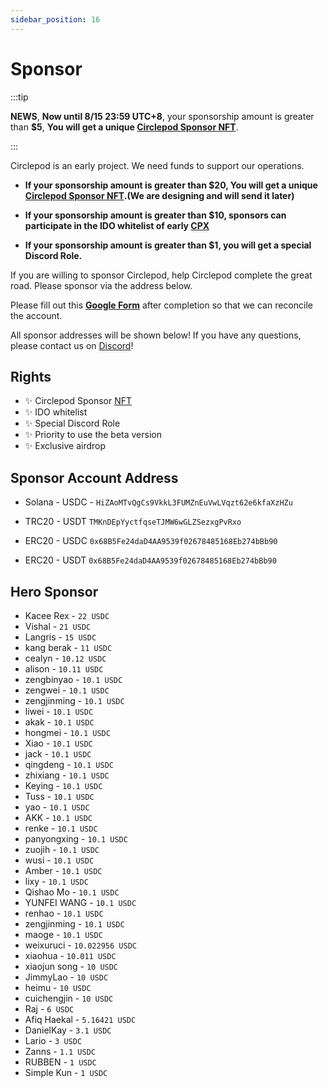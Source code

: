 ```yaml
---
sidebar_position: 16
---
```


# Sponsor

:::tip

**NEWS**, **Now until 8/15 23:59 UTC+8**, your sponsorship amount is greater than **\$5**, **You will get a unique [Circlepod Sponsor NFT](/docs/nfts/#circlepod-Sponser-nft)**.

:::

Circlepod is an early project. We need funds to support our operations.

- **If your sponsorship amount is greater than \$20, You will get a unique [Circlepod Sponsor NFT](/docs/nfts/#circlepod-Sponser-nft).(We are designing and will send it later)**

- **If your sponsorship amount is greater than \$10, sponsors can participate in the IDO whitelist of early [CPX](/docs/tokenomics/intro)**

- **If your sponsorship amount is greater than \$1, you will get a special Discord Role.**

If you are willing to sponsor Circlepod, help Circlepod complete the great road. Please sponsor via the address below.

Please fill out this **[Google Form](https://forms.gle/pxX7RZppnipRCBEV7)** after completion so that we can reconcile the account.

All sponsor addresses will be shown below!
If you have any questions, please contact us on [Discord](https://discord.gg/WRbxfTKpJq)!

## Rights

- ✨ Circlepod Sponsor [NFT](/docs/nfts)
- ✨ IDO whitelist
- ✨ Special Discord Role
- ✨ Priority to use the beta version
- ✨ Exclusive airdrop

## Sponsor Account Address

- Solana - USDC - `HiZAoMTvQgCs9VkkL3FUMZnEuVwLVqzt62e6kfaXzHZu`

- TRC20 - USDT `TMKnDEpYyctfqseTJMW6wGLZSezxgPvRxo`

- ERC20 - USDC `0x68B5Fe24daD4AA9539f02678485168Eb274bBb90`

- ERC20 - USDT `0x68B5Fe24daD4AA9539f02678485168Eb274bBb90`

## Hero Sponsor

- Kacee Rex - `22 USDC`
- Vishal - `21 USDC`
- Langris - `15 USDC`
- kang berak - `11 USDC`
- cealyn - `10.12 USDC`
- alison - `10.11 USDC`
- zengbinyao - `10.1 USDC`
- zengwei - `10.1 USDC`
- zengjinming - `10.1 USDC`
- liwei - `10.1 USDC`
- akak - `10.1 USDC`
- hongmei - `10.1 USDC`
- Xiao - `10.1 USDC`
- jack - `10.1 USDC`
- qingdeng - `10.1 USDC`
- zhixiang - `10.1 USDC`
- Keying - `10.1 USDC`
- Tuss - `10.1 USDC`
- yao - `10.1 USDC`
- AKK - `10.1 USDC`
- renke - `10.1 USDC`
- panyongxing - `10.1 USDC`
- zuojih - `10.1 USDC`
- wusi - `10.1 USDC`
- Amber - `10.1 USDC`
- lixy - `10.1 USDC`
- Qishao Mo - `10.1 USDC`
- YUNFEI WANG - `10.1 USDC`
- renhao - `10.1 USDC`
- zengjinming - `10.1 USDC`
- maoge - `10.1 USDC`
- weixuruci - `10.022956 USDC`
- xiaohua - `10.011 USDC`
- xiaojun song - `10 USDC`
- JimmyLao - `10 USDC`
- heimu - `10 USDC`
- cuichengjin - `10 USDC`
- Raj - `6 USDC`
- Afiq Haekal - `5.16421 USDC`
- DanielKay - `3.1 USDC`
- Lario - `3 USDC`
- Zanns - `1.1 USDC`
- RUBBEN - `1 USDC`
- Simple Kun - `1 USDC`

